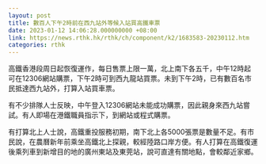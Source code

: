 ```yaml
---
layout: post
title: 數百人下午2時前在西九站外等候入站買高鐵車票
date: 2023-01-12 14:06:28.000000000 +08:00
link: https://news.rthk.hk/rthk/ch/component/k2/1683583-20230112.htm
categories: rthk
---
```


高鐵香港段周日起恢復運作，每日售票上限一萬，北上南下各五千，中午12時起可在12306網站購票，下午2時可到西九龍站買票。未到下午2時，已有數百名市民抵達西九站外，打算入站買車票。

有不少排隊人士反映，中午登入12306網站未能成功購票，因此親身來西九站嘗試。有人即場在港鐵職員指示下，到網站或程式購票。

有打算北上人士說，高鐵重投服務初期，南下北上各5000張票是數量不足。有市民說，在農曆新年前乘坐高鐵北上探親，較經陸路口岸方便。有人打算在高鐵復運後乘列車到新增目的地的廣州東站及東莞站，說可直達有關地點，會較鄰近家鄉。

